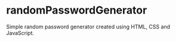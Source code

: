 # randomPasswordGenerator
 Simple random password generator created using HTML, CSS and JavaScript.
